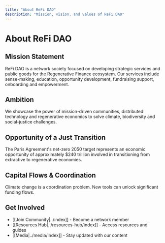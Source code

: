 ```yaml
---
title: "About ReFi DAO"
description: "Mission, vision, and values of ReFi DAO"
---
```


# About ReFi DAO

## Mission Statement

ReFi DAO is a network society focused on developing strategic services and public goods for the Regenerative Finance ecosystem. Our services include sense-making, education, opportunity development, fundraising support, onboarding and empowerment.

## Ambition

We showcase the power of mission-driven communities, distributed technology and regenerative economics to solve climate, biodiversity and social-justice challenges.

## Opportunity of a Just Transition

The Paris Agreement's net-zero 2050 target represents an economic opportunity of approximately $240 trillion involved in transitioning from extractive to regenerative economies.

## Capital Flows & Coordination

Climate change is a coordination problem. New tools can unlock significant funding flows.

## Get Involved

- [[Join Community|../index]] - Become a network member
- [[Resources Hub|../resources-hub/index]] - Access resources and guides
- [[Media|../media/index]] - Stay updated with our content



